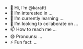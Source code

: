 - 👋 Hi, I’m @karattt
- 👀 I’m interested in ...
- 🌱 I’m currently learning ...
- 💞️ I’m looking to collaborate on ...
- 📫 How to reach me ...
- 😄 Pronouns: ...
- ⚡ Fun fact: ...

<!---
karattt/karattt is a ✨ special ✨ repository because its `README.md` (this file) appears on your GitHub profile.
You can click the Preview link to take a look at your changes.
--->
